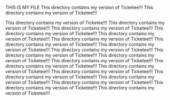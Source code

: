 THIS IS MY FILE
This directory contains my version of Ticketee!!!
This directory contains my version of Ticketee!!!

This directory contains my version of Ticketee!!!
This directory contains my version of Ticketee!!!
This directory contains my version of Ticketee!!!
This directory contains my version of Ticketee!!!
This directory contains my version of Ticketee!!!
This directory contains my version of Ticketee!!!
This directory contains my version of Ticketee!!!
This directory contains my version of Ticketee!!!
This directory contains my version of Ticketee!!!
This directory contains my version of Ticketee!!!
This directory contains my version of Ticketee!!!
This directory contains my version of Ticketee!!!
This directory contains my version of Ticketee!!!
This directory contains my version of Ticketee!!!
This directory contains my version of Ticketee!!!
This directory contains my version of Ticketee!!!
This directory contains my version of Ticketee!!!
This directory contains my version of Ticketee!!!
This directory contains my version of Ticketee!!!
This directory contains my version of Ticketee!!!
